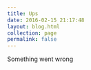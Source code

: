 ```yaml
---
title: Ups
date: 2016-02-15 21:17:48
layout: blog.html
collection: page
permalink: false
---
```


Something went wrong